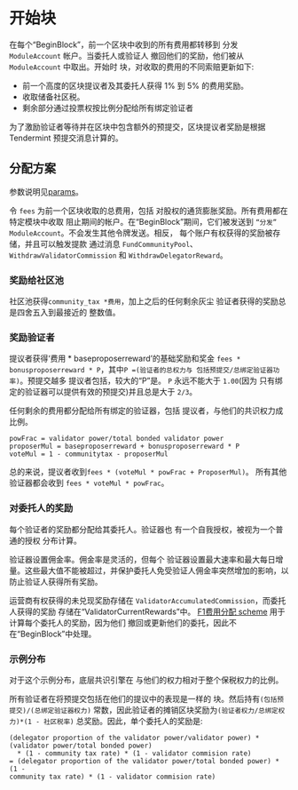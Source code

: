 # 开始块

在每个“BeginBlock”，前一个区块中收到的所有费用都转移到
分发 `ModuleAccount` 帐户。当委托人或验证人
撤回他们的奖励，他们被从`ModuleAccount` 中取出。开始时
块，对收取的费用的不同索赔更新如下:

- 前一个高度的区块提议者及其委托人获得 1% 到 5% 的费用奖励。
- 收取储备社区税。
- 剩余部分通过投票权按比例分配给所有绑定验证者

为了激励验证者等待并在区块中包含额外的预提交，区块提议者奖励是根据 Tendermint 预提交消息计算的。

## 分配方案

参数说明见[params](07_params.md)。

令 `fees` 为前一个区块收取的总费用，包括
对股权的通货膨胀奖励。所有费用都在特定模块中收取
阻止期间的帐户。在“BeginBlock”期间，它们被发送到
`“分发”` `ModuleAccount`。不会发生其他令牌发送。相反，
每个账户有权获得的奖励被存储，并且可以触发提款
通过消息 `FundCommunityPool`、`WithdrawValidatorCommission` 和
`WithdrawDelegatorReward`。

### 奖励给社区池

社区池获得`community_tax *费用`，加上之后的任何剩余灰尘
验证者获得的奖励总是四舍五入到最接近的
整数值。

### 奖励验证者

提议者获得‘费用 * baseproposerreward’的基础奖励和奖金
`fees * bonusproposerreward * P`，其中`P =(验证者的总权力与
包括预提交/总绑定验证器功率)`。预提交越多
提议者包括，较大的“P”是。 `P` 永远不能大于 `1.00`(因为
只有绑定的验证器可以提供有效的预提交)并且总是大于
`2/3`。

任何剩余的费用都分配给所有绑定的验证器，包括
提议者，与他们的共识权力成比例。

```
powFrac = validator power/total bonded validator power
proposerMul = baseproposerreward + bonusproposerreward * P
voteMul = 1 - communitytax - proposerMul
```

总的来说，提议者收到`fees * (voteMul * powFrac + ProposerMul)`。
所有其他验证器都会收到 `fees * voteMul * powFrac`。

### 对委托人的奖励

每个验证者的奖励都分配给其委托人。验证器也
有一个自我授权，被视为一个普通的授权
分布计算。

验证器设置佣金率。佣金率是灵活的，但每个
验证器设置最大速率和最大每日增量。这些最大值不能被超过，并保护委托人免受验证人佣金率突然增加的影响，以防止验证人获得所有奖励。

运营商有权获得的未兑现奖励存储在
`ValidatorAccumulatedCommission`，而委托人获得的奖励
存储在“ValidatorCurrentRewards”中。 [F1费用分配
scheme](01_concepts.md) 用于计算每个委托人的奖励，因为他们
撤回或更新他们的委托，因此不在“BeginBlock”中处理。

### 示例分布

对于这个示例分布，底层共识引擎在
与他们的权力相对于整个保税权力的比例。

所有验证者在将预提交包括在他们的提议中的表现是一样的
块。然后持有`(包括预提交)/(总绑定验证器权力)`
常数，因此验证者的摊销区块奖励为`(验证者权力/总绑定权力)*(1 - 社区税率)`
总奖励。因此，单个委托人的奖励是: 

```
(delegator proportion of the validator power/validator power) * (validator power/total bonded power)
  * (1 - community tax rate) * (1 - validator commision rate)
= (delegator proportion of the validator power/total bonded power) * (1 -
community tax rate) * (1 - validator commision rate)
```

